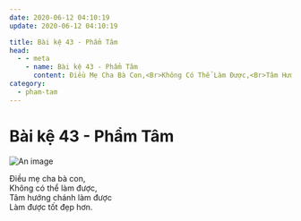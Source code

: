 ```yaml
---
date: 2020-06-12 04:10:19
update: 2020-06-12 04:10:19

title: Bài kệ 43 - Phẩm Tâm
head:
  - - meta
    - name: Bài kệ 43 - Phẩm Tâm
      content: Ðiều Mẹ Cha Bà Con,<Br>Không Có Thể Làm Được,<Br>Tâm Hướng Chánh Làm Được<Br>Làm Được Tốt Đẹp Hơn.<Br>
category:
  - pham-tam
---
```


# Bài kệ 43 - Phẩm Tâm

![An image](/img/pham-tam/pham-tam-043.jpg)

Ðiều mẹ cha bà con,<br>Không có thể làm được,<br>Tâm hướng chánh làm được<br>Làm được tốt đẹp hơn.<br>
